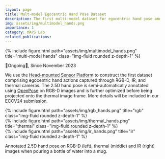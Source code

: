 ```yaml
---
layout: page
title: Mult-model Egocentric Hand Pose Dataset
description: The first multi-model dataset for egocentric hand pose and action that includes RGB, IR and Thermal images.
img: assets/img/multimodel_hands.png
importance: 1
category: MAPS Lab
related_publications: 
---
```


<div class="row">
    <div class="col-sm mt-3 mt-md-0">
        {% include figure.html path="assets/img/multimodel_hands.png" title="multi-model hands" class="img-fluid rounded z-depth-1" %}
    </div>
</div>

🌟Ongoing🌟, Since November 2023

We use the <a href="https://lawrencez22.github.io/projects/4_project/">Head-mounted Sensor Platform</a> to construct the first dataset comprising egocentric hand actions captured through RGB-D, IR, and thermal cameras. The 2.5D hand pose is semi-automatically annotated using <a href="https://github.com/CMU-Perceptual-Computing-Lab/openpose">OpenPose</a> on RGB-D images and is further optimized before being projected onto the thermal image frame. More details will be included in our ECCV24 submission.

<div class="row">
    <div class="col-sm mt-3 mt-md-0">
        {% include figure.html path="assets/img/rgb_hands.png" title="rgb" class="img-fluid rounded z-depth-1" %}
    </div>
    <div class="col-sm mt-3 mt-md-0">
        {% include figure.html path="assets/img/thermal_hands.png" title="thermal" class="img-fluid rounded z-depth-1" %}
    </div>
    <div class="col-sm mt-3 mt-md-0">
        {% include figure.html path="assets/img/ir_hands.png" title="ir" class="img-fluid rounded z-depth-1" %}
    </div>
</div>

<p>Annotated 2.5D hand pose on RGB-D (left), thermal (middle) and IR (right) images when pouring a bottle of water into a mug.<p>